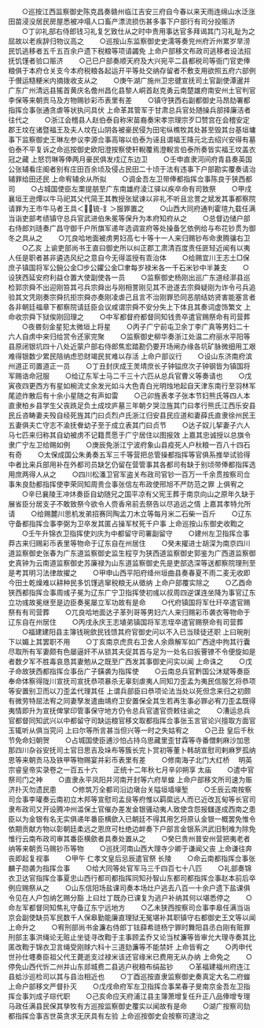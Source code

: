 <!-- { "loadSidebar": true } -->
　　○巡按江西监察御史陈克昌奏赣州临江吉安三府自今春以来天雨连绵山水泛涨田苗浸没居民房屋悉被冲塌人口畜产漂流损伤甚多事下户部行有司分投赈济
　　○丁卯礼部右侍郎钱习礼复乞致仕从之时中贵用事达官多拜谒其门习礼耻为之屈故以老疾辞归物议高之
　　○巡按山东监察御史史濡等奏兖州府沂州累岁旱涝民饥逃移者五千五百余户遗下税粮等项请蠲免  上命户部移文布政司逃移者设法招抚饥馑者验口赈济
　　○己巳户部奏顺天府及大兴宛平二县都税司等衙门官吏俸粮俱于本府仓关支今本府税粮各起运开平等处交纳存留者不敷支用欲照五府六部例于儧运糙粳米内摘拨收支从之
　　○庚午湖广施州卫忠徤宣抚司土官副使潭暹并广东广州清远县猺首黄庆名儋州昌化县黎人峒首赵克勇云南楚雄府南安州土官判官李保等来朝贡马及方物赐钞彩币表里有差
　　○镇守狭西右副都御史马昂劾署都指挥佥事张通贪虐等状执问具伏  上命革其管军于甘肃总兵官处随操兵部择廉洁者往代之
　　○浙江会稽县人赵伯泰自称宋苗裔奏宋孝宗理宗歹□赞宫在会稽安定郡王坟在诸暨福王及夫人坟在山阴各被豪民侵为田宅纵樵牧其处甚至毁其台基垣墉事下监察御史王琳左参议李源佥事高瑢以伯泰为诬且谓福王降元北去绍兴安得有墓伯泰不平复诉之命巡按御史欧阳澄按察使轩輗覆焉澄輗言伯泰所奏皆实福王坟盖衣冠之藏  上怒罚琳等俸两月豪民俱发戍辽东边卫
　　○壬申直隶河间府青县奏英国公张辅看庄阍者别有庄田百余顷及侵占民田二十顷于法有违事下户部勘实覆奏请治辅罪给田还民  上命宥辅余从所拟
　　○调金吾左卫带俸都指挥佥事陈良于狭西都司
　　○占城国使臣左栗提朋至广东南雄府淩江驿以疾卒命有司致祭
　　○甲戌襄垣王逊燂以牛马祀其父代简王其教授张斌谏以非礼不听且忿詈之斌发其事都察院请罪为王市牛马者王具＜锍-釒＞服罪置之
　　○山西大同府通判霍瑄九载任满当诣吏部考绩镇守总兵官武进伯朱冕等保升为本府知府从之
　　○总督边储户部右侍郎刘琏奏广昌守御千户所旗军递年选调宣府等处操备乞依例给与布花钞贯为御冬之具从之
　　○兀良哈地面被虏男妇高七十等十一人来归赐钞布命隶腾骧右卫
　　○乙亥  上谕吏部尚书王直曰御史所以纠正郡工肃清百度责任匪轻近闻有以夷人任是职者甚非遴选风纪之意自今无得滥授有乖治体
　　○给赐宜川王志土□保庶子镇国将军公鋺公金□步公鑺公金□聿每岁禄米各一千石米钞中半兼支
　　○设狭西延安府利益仓置大使副使各一员
　　○监察御史杨刚出巡广东道经漷县巡检郭宗舜不出迎刚笞其弓兵宗舜出与刚相詈刚见其不逊遂去宗舜疑刚为诈令弓兵追验其文凭刚奏宗舜抗拒宗舜亦奏刚凌虐己且言不治刚罪恐同恶朋结妨贤害能塞言者各非朝廷福章下都察院请廷臣会议咸谓宗舜不安分失上下体且其奏词虚饰繁文  上命收宗舜下狱俟刚回理之
　　○中军都督府都督同知钱贵卒遣官赐祭命有司营葬
　　○夜昬刻金星犯太微垣上将星
　　○丙子广宁前屯卫余丁李广真等男妇二十六人自虏中来归给赏令还家完聚
　　○监察御史柳华奏浙江处温二府丽水平阳等县原闭银坑四十八处近蒙户部右侍郎焦宏踏勘仍要开场闸办缘各坑矿脉微细用工艰难得银数少累民陪纳虑恐财竭民贫难以存活  上命户部议行
　　○设山东济南府滨州道正司置道正一员
　　○丁丑封庆成王羙埥庶长子钟镒庶次子钟钢皆为镇国将军赐诰命冠服
　　○给辽东军士马二千三十六匹从总兵官曹义等奏请也
　　○戊寅夜四更西方有星如椀流丈余发光如斗大色青白光明烛地起自天津东南行至羽林军尾迹炸散后有十余小星随之有声如雷
　　○己卯旌表孝子张本节妇熊氏等四人本直隶柏乡县学生父丧跣足负土成坟庐墓三年朝夕哭泣旌其门曰孝行熊氏江西乐安县民丘咨畴妻夫殁自经死旌其门曰贞烈卢氏浙江归安县民应道和妻薛氏直隶徐州民王五妻俱夫亡守志不渝抚餋幼子至于成立表其门曰贞节
　　○达子奴儿挈妻子六人马七匹来归称其自幼被虏不记籍贯愿于广宁居住以图报效  上嘉其忠诚授以总旗令隶广宁左卫给赐如例
　　○庚辰免浙江宁波府象山县疫死人户秋粮一百八十四石有奇
　　○太保成国公朱勇奏五军三千等营把总管操都指挥等官俱系推举试验得中者比来兵部用补在外都司员缺乞仍留在营管事其各都司有缺于别顷带俸都指挥选用庶两得人从之
　　○四川松潘卫官军盗关布政司官钞一百万一千余贯按察司佥事朱良劾都指挥使李荣同知周贵佥事张信左布政使邢旭不严防范之罪  上俱宥之
　　○辛巳襄陵王冲炑奏臣自幼随兄之国平凉有父宪王葬于南京向山之原年久缺于展省臣分居支子不敢致祭今欲令人赍香帛前去祭告以尽追远之情  上嘉其孝特允所请
　　○给赐麓川思机发弟招赛同陶孟刀木立等每月米二石柴一百斤
　　○辽东守备都指挥佥事李弼为卫卒发其匿占操军杖死千户事  上命巡按山东御史收鞫之
　　○壬午升锦衣卫指挥使刘庆为中都留守司署副留守
　　○建州左卫指挥佥事莽古来归赐彩币表里等物命于辽东自在州居住
　　○癸未擢进士胡深为南京四川道监察御史张春为广东道监察御史监生程亨为狭西道监察御史郭鉴为广西道监察御史真钟为云南道监察御史苏廉禄为山东道监察御史先是吏部选深等送都察院理刑至是考其明习法律故擢之
　　○甲申山西平阳府绛州垣曲县奏春夏不雨二麦无收即今田土乾燥难以耕种民多饥馑逃窜税粮无从徵纳  上命户部覆实除之
　　○乙酉命狭西都指挥佥事周彧子冕为辽东广宁卫指挥使初彧以叔周四逆谋连坐降为事官辽东立功彧故冕继至是边臣奏冕屡立军功故有是命
　　○代府镇国将军仕玕卒遣官赐祭有有司营葬
　　○兀良哈地面达子革列哥等男妇六人来归赐彩币袭衣等物命于辽东自在州居住
　　○丙戌永庆王志埴弟镇国将军志垤卒遣官赐祭命有司营葬
　　○福建建阳县主簿钱琬歛民钱馈其府官御史问以不入已当赎徒还职  上曰琬削下以媚上其罢职不用
　　○丁亥南京虎贲右卫舍人余鼎解军如广西途中拘其行囊尽取所有军妻颇有色屡逼奸不从锁其夫促其首与足为一处名曰扳罾镣不令便旋如是者数夕军不胜毒哀恳其妻勉从之既至广西发其事御史问实以闻  上命诛之
　　○戊子命故狭西都指挥佥事岳广子鐄袭为指挥使
　　○云南总兵官黔国公沐斌等奏臣奉命体察得陇川宣抚司宣抚恭项暴杀无辜刻虐夷人同知刀歪孟为夷民信服乞将恭项等安置别卫而以刀歪孟代理其任  上谓兵部臣曰恭项论法当处以死但念来归之初颇有微劳特屈法宥之同妻孥发遣曲靖府卫安置保全其生若再生事必罪必宥刀歪孟既得夷情即升为宣抚俾掌印管事保守地方仍令总兵官遣官赍敕往谕之
　　○漕运总兵官都督同知武兴以中都留守司缺运粮官移文取都指挥佥事张玉言官论兴擅取方面官玉辄听从俱当究问  上曰尔等所言甚当但兴等一时之失姑宥之
　　○己丑  皇后千秋节免命妇朝贺
　　○占城国使臣逋沙怕占持乌思藏里歪甘霖等寺番僧剌麻沙加思那四川杂谷安抚司土官日思吉及垛布等簇长完卜赏初等董卜韩胡宣慰司剌麻罗孤纳思等来朝贡马及铁甲等物赐宴并彩币表里有差
　　○修南海子北门大红桥
　明英宗睿皇帝实录卷之一百五十六
　　正统十二年秋七月辛卯朔享  太庙
　　○遣中官祭司门之神
　　○直隶永平凤阳并河南开封等六府旱蝗  上命户部移文所司速为赈济扑灭勿遗民患
　　○修筑万全都司沿边墩台关隘垣墙壕堑
　　○壬辰云南按察司佥事李瓘奏云南初立木邦等宣慰司孟艮等府惟以羁縻远人而已近改瓦甸等长官司隶布政司又开设腾冲州滥保土官催办差发金银骚动夷人致使含怨报讎遂成西南之患臣以为金银有名无实俱递年番臣横歛入已朝廷不得其用乞将原认金银一概罢免惟令依期贡献方物以彰朝廷柔远之恩庶可杜绝边衅奏下户部言金银系洪武旧制难为除免惟行云南布政司审其番臣横歛者具奏处置从之
　　○癸巳贵州普安州营把夷老者纳等来朝贡马赐钞币等物
　　○巡抚河南山西大理寺少卿于谦闻父丧  上命谦往奔丧即起复视事
　　○甲午  仁孝文皇后忌辰遣官祭  长陵
　　○命云南都指挥佥事张麟子勋袭为指挥佥事
　　○给大同等处官军马三千四百七十八匹
　　○礼部奏锦衣卫达官指挥佥事夏忠山西行都司都指挥同知孙智山东都司都指挥佥事赵本前后卒例应赐祭从之
　　○山东信阳场盐课司奏本场灶户逃去八百一十余户遗下盐课俱令见在人户包纳乞赐分豁  上曰灶丁既办已课复为逃户补纳其何以堪悉停之
　　○命左军都督同知焦礼守备辽东宁远地方
　　○乙未狭西按察司佥事李皋任满当诣京会副使缺员军民数千人保皋勤能廉直理狱无冤堪补其职镇守右都御史王文等以闻  上命升之
　　○宥刑部尚书金濂右侍郎丁铉薛希琏杨宁罪时舞阳县丞白刚有赃罪刑部主事洪绳论无赃止坐徒寻改鞫于主事顾孟乔又论当杖濂等皆审允大理寺奏其比匿改鞫于锦衣卫言绳受刚赇六科十三道劾濂等不能禁奸  上命皆宥之
　　○丙申代世孙仕壥奏臣祖父代王薨逝支过禄米该还官缘米已费用无从办纳  上命免之
　　○停免山西代忻二州并山东郯城费二县逃户税粮布绢盐钞
　　○革福建福州府连江县蛤沙巡检司以其与县治相近也
　　○丁酉巡按直隶监察御史奏真定大名二府蝗  上命户部移文严督扑灭
　　○戊戌命府军左卫指挥佥事杲春子旻南京金吾左卫指挥佥事刘成子琮代职
　　○己亥命应天府浦江县主簿萧增复任升正八品俸增专理马政任满县民保其孳牧有方巡按监察御史覆实以闻故有是命
　　○湖广按察司劾都指挥佥事吉世英贪求无厌具有左验  上命巡按御史会按察司逮治之
